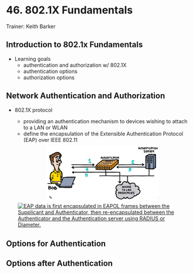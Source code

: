# 46. 802.1X Fundamentals

Trainer: Keith Barker


## Introduction to 802.1x Fundamentals

- Learning goals
  - authentication and authorization w/ 802.1X
  - authentication options
  - authorization options


## Network Authentication and Authorization

- 802.1X protocol
  - providing an authentication mechanism to devices wishing to attach to a LAN or WLAN
  - define the encapsulation of the Extensible Authentication Protocol (EAP) over IEEE 802.11

  <div style="margin: 0.5em; display: flex; justify-content: center; align-items: center; flex-flow: row wrap;">
    <a href="url" ismap target="_blank">
      <img style="margin: 0.1em;" height=150
        src   = "img/46-dot1x.png"
        alt   = "Network for 802.1X authentication and authorization"
        title = "Network for 802.1X authentication and authorization"
      >
    </a>
    <a href="https://en.wikipedia.org/wiki/IEEE_802.1X" ismap target="_blank">
      <img style="margin: 0.1em;" height=150
        src   = "https://upload.wikimedia.org/wikipedia/commons/1/1f/802.1X_wired_protocols.png"
        alt   = "EAP data is first encapsulated in EAPOL frames between the Supplicant and Authenticator, then re-encapsulated between the Authenticator and the Authentication server using RADIUS or Diameter."
        title = "EAP data is first encapsulated in EAPOL frames between the Supplicant and Authenticator, then re-encapsulated between the Authenticator and the Authentication server using RADIUS or Diameter."
      >
    </a>
  </div>



## Options for Authentication




## Options after Authentication



